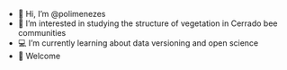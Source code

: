 - 👋 Hi, I’m @polimenezes
- 👀 I’m interested in studying the structure of vegetation in Cerrado bee communities
- 💻 I’m currently learning about data versioning and open science
- 💚 Welcome
<!---
polimenezes/polimenezes is a ✨ special ✨ repository because its `README.md` (this file) appears on your GitHub profile.
You can click the Preview link to take a look at your changes.
--->
